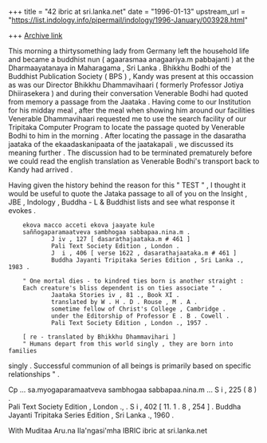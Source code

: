 +++
title = "42 ibric at sri.lanka.net"
date = "1996-01-13"
upstream_url = "https://list.indology.info/pipermail/indology/1996-January/003928.html"

+++
[Archive link](https://list.indology.info/pipermail/indology/1996-January/003928.html)

This morning a thirtysomething lady from Germany left the household life and
became a buddhist nun ( agaarasmaa anagaariya.m pabbajanti ) at the
Dharmaayatanaya in Maharagama , Sri Lanka .
Bhikkhu Bodhi of the Buddhist Publication Society ( BPS ) , Kandy was
present at this occassion as was our Director Bhikkhu Dhammavihaari (
formerly Professor Jotiya Dhiirasekera ) and during their conversation
Venerable Bodhi had quoted from memory a passage from the Jaataka . Having
come to our Institution for his midday meal , after the meal when showing
him around our facilities Venerable Dhammavihaari requested me to use the
search facility of our Tripitaka Computer Program to locate the passage
quoted by Venerable Bodhi to him in the morning . After locating the passage
in the dasaratha jaataka of the ekaadaskanipaata of the jaatakapali , we
discussed its 
meaning further . The discussion had to be terminated prematurely before we
could read the english translation as Venerable Bodhi's transport back to
Kandy had arrived . 

Having given the history behind the reason for this " TEST " , 
I thought it would be useful to quote the Jataka passage to all of you on
the Insight , JBE , Indology , Buddha - L & Buddhist lists and see what
response it evokes .

        ekova macco acceti ekova jaayate kule
        saññogaparamaatveva sambhogaa sabbapaa.nina.m .
                J iv , 127 [ dasarathajaataka.m # 461 ] 
                Pali Text Society Edition , London .
                J  i , 406 [ verse 1622 , dasarathajaataka.m # 461 ] 
                Buddha Jayanti Tripitaka Series Edition , Sri Lanka ., 1983 .

        " One mortal dies - to kindred ties born is another straight :
        Each creature's bliss dependent is on ties associate " .
                Jaataka Stories iv , 81 ., Book XI .
                translated by W . H . D . Rouse , M . A .
                sometime fellow of Christ's College , Cambridge .
                under the Editorship of Professor E . B . Cowell .
                Pali Text Society Edition , London ., 1957 .     

        [ re - translated by Bhikkhu Dhammavihari ] 
        " Humans depart from this world singly , they are born into families
singly . Successful communion of all beings is primarily based on
specific relationships " .    

Cp              ... sa.myogaparamaatveva sambhogaa sabbapaa.nina.m ...
                S i , 225 ( 8 ) .        
                Pali Text Society Edition , London .,    .
                S i , 402 [ 11. 1 . 8 , 254 ] .
                Buddha Jayanti Tripitaka Series Edition , Sri Lanka ., 1960 .

With Muditaa
Aru.na Ila'ngasi'mha
IBRIC
ibric at sri.lanka.net







